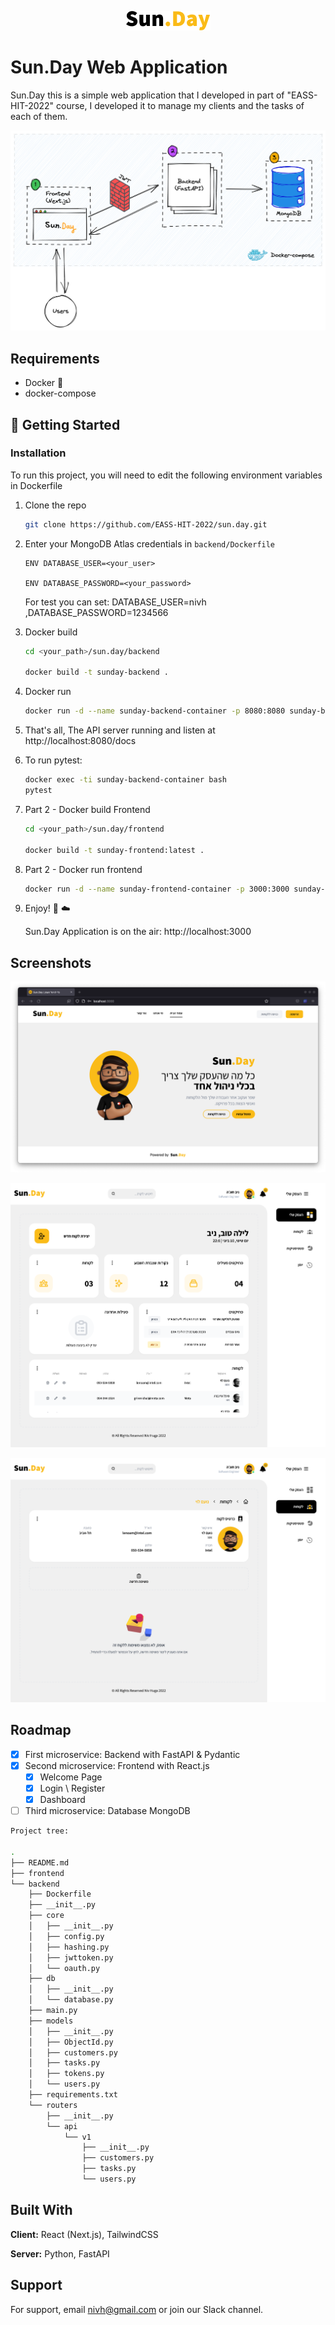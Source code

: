 <p align="center">
<img src="assets/Sun.Day.png">
</p>

# Sun.Day Web Application

Sun.Day this is a simple web application that I developed in part of "EASS-HIT-2022" course,
I developed it to manage my clients and the tasks of each of them.

![Application Design](assets/ApplicationDesign.png)

## Requirements

- Docker 🐳
- docker-compose

## 🌱 Getting Started

### Installation

To run this project, you will need to edit the following environment variables in Dockerfile

1. Clone the repo
   ```sh
   git clone https://github.com/EASS-HIT-2022/sun.day.git
   ```
2. Enter your MongoDB Atlas credentials in `backend/Dockerfile`

   ```
   ENV DATABASE_USER=<your_user>

   ENV DATABASE_PASSWORD=<your_password>
   ```

   For test you can set: DATABASE_USER=nivh ,DATABASE_PASSWORD=1234566

3. Docker build

   ```sh
   cd <your_path>/sun.day/backend

   docker build -t sunday-backend .
   ```

4. Docker run
   ```sh
   docker run -d --name sunday-backend-container -p 8080:8080 sunday-backend
   ```
5. That's all, The API server running and listen at http://localhost:8080/docs
6. To run pytest:
   ```sh
   docker exec -ti sunday-backend-container bash
   pytest
   ```
7. Part 2 - Docker build Frontend

   ```sh
   cd <your_path>/sun.day/frontend

   docker build -t sunday-frontend:latest .
   ```

8. Part 2 - Docker run frontend
   ```sh
   docker run -d --name sunday-frontend-container -p 3000:3000 sunday-frontend:latest
   ```
9. Enjoy! 🤩 ☁️

   Sun.Day Application is on the air: http://localhost:3000

## Screenshots

![Home](/assets/Home.png)

![Dashboard](/assets/Dashboard.png)

![CustomerPage](/assets/CustomerPage.png)

## Roadmap

- [x] First microservice: Backend with FastAPI & Pydantic
- [x] Second microservice: Frontend with React.js
  - [x] Welcome Page
  - [x] Login \ Register
  - [x] Dashboard
- [ ] Third microservice: Database MongoDB

```sh
Project tree:

.
├── README.md
├── frontend
└── backend
    ├── Dockerfile
    ├── __init__.py
    ├── core
    │   ├── __init__.py
    │   ├── config.py
    │   ├── hashing.py
    │   ├── jwttoken.py
    │   └── oauth.py
    ├── db
    │   ├── __init__.py
    │   └── database.py
    ├── main.py
    ├── models
    │   ├── __init__.py
    │   ├── ObjectId.py
    │   ├── customers.py
    │   ├── tasks.py
    │   ├── tokens.py
    │   └── users.py
    ├── requirements.txt
    └── routers
        ├── __init__.py
        └── api
            └── v1
                ├── __init__.py
                ├── customers.py
                ├── tasks.py
                └── users.py


```

## Built With

**Client:** React (Next.js), TailwindCSS

**Server:** Python, FastAPI

## Support

For support, email nivh@gmail.com or join our Slack channel.

